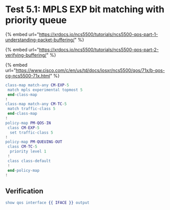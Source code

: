 # Test 5.1: MPLS EXP bit matching with priority queue

{% embed url="https://xrdocs.io/ncs5500/tutorials/ncs5500-qos-part-1-understanding-packet-buffering/" %}

{% embed url="https://xrdocs.io/ncs5500/tutorials/ncs5500-qos-part-2-verifying-buffering/" %}

{% embed url="https://www.cisco.com/c/en/us/td/docs/iosxr/ncs5500/qos/71x/b-qos-cg-ncs5500-71x.html" %}

```erlang
class-map match-any CM-EXP-5
 match mpls experimental topmost 5
 end-class-map
!
class-map match-any CM-TC-5
 match traffic-class 5 
 end-class-map
!
policy-map PM-QOS-IN
 class CM-EXP-5
  set traffic-class 5
!
policy-map PM-QUEUING-OUT
 class CM-TC-5
  priority level 1
 !
 class class-default
 !
 end-policy-map
!
```

## Verification

```erlang
show qos interface {{ IFACE }} output
```



